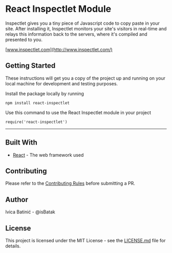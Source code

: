 # React Inspectlet Module

Inspectlet gives you a tiny piece of Javascript code to copy paste in your site. After installing it, Inspectlet monitors your site's visitors in real-time and relays this information back to the servers, where it's compiled and presented to you.

[www.inspectlet.com](http://www.inspectlet.com/)

## Getting Started

These instructions will get you a copy of the project up and running on your local machine for development and testing purposes.

Install the package locally by running 

```
npm install react-inspectlet
```

Use this command to use the React Inspectlet module in your project

```
require('react-inspectlet')
``` 
___

## Built With

* [React](https://reactjs.org/docs/) - The web framework used

## Contributing

Please refer to the [Contributing Rules](https://github.com/isBatak/react-inspectlet/blob/master/CONTRIBUTING.md) before submitting a PR.

## Author

Ivica Batinić - @isBatak

## License

This project is licensed under the MIT License - see the [LICENSE.md](https://github.com/isBatak/react-inspectlet/blob/master/LICENSE) file for details.